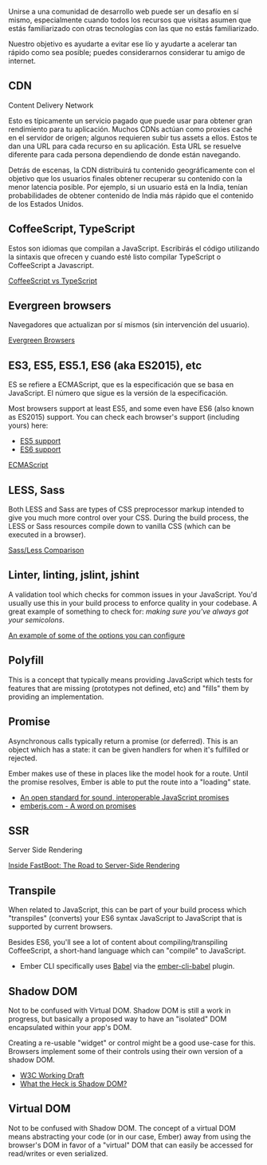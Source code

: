 Unirse a una comunidad de desarrollo web puede ser un desafío en sí mismo, especialmente cuando todos los recursos que visitas asumen que estás familiarizado con otras tecnologías con las que no estás familiarizado.

Nuestro objetivo es ayudarte a evitar ese lío y ayudarte a acelerar tan rápido como sea posible; puedes considerarnos considerar tu amigo de internet.

## CDN

Content Delivery Network

Esto es típicamente un servicio pagado que puede usar para obtener gran rendimiento para tu aplicación. Muchos CDNs actúan como proxies caché en el servidor de origen; algunos requieren subir tus assets a ellos. Estos te dan una URL para cada recurso en su aplicación. Esta URL se resuelve diferente para cada persona dependiendo de donde están navegando.

Detrás de escenas, la CDN distribuirá tu contenido geográficamente con el objetivo que los usuarios finales obtener recuperar su contenido con la menor latencia posible. Por ejemplo, si un usuario está en la India, tenían probabilidades de obtener contenido de India más rápido que el contenido de los Estados Unidos.

## CoffeeScript, TypeScript

Estos son idiomas que compilan a JavaScript. Escribirás el código utilizando la sintaxis que ofrecen y cuando esté listo compilar TypeScript o CoffeeScript a Javascript.

[CoffeeScript vs TypeScript](http://www.stoutsystems.com/articles/coffeescript-versus-typescript/)

## Evergreen browsers

Navegadores que actualizan por sí mismos (sin intervención del usuario).

[Evergreen Browsers](http://tomdale.net/2013/05/evergreen-browsers/)

## ES3, ES5, ES5.1, ES6 (aka ES2015), etc

ES se refiere a ECMAScript, que es la especificación que se basa en JavaScript. El número que sigue es la versión de la especificación.

Most browsers support at least ES5, and some even have ES6 (also known as ES2015) support. You can check each browser's support (including yours) here:

* [ES5 support](http://kangax.github.io/compat-table/es5/)
* [ES6 support](http://kangax.github.io/compat-table/es6/)

[ECMAScript](https://en.wikipedia.org/wiki/ECMAScript)

## LESS, Sass

Both LESS and Sass are types of CSS preprocessor markup intended to give you much more control over your CSS. During the build process, the LESS or Sass resources compile down to vanilla CSS (which can be executed in a browser).

[Sass/Less Comparison](https://gist.github.com/chriseppstein/674726)

## Linter, linting, jslint, jshint

A validation tool which checks for common issues in your JavaScript. You'd usually use this in your build process to enforce quality in your codebase. A great example of something to check for: *making sure you've always got your semicolons*.

[An example of some of the options you can configure](http://jshint.com/docs/options/)

## Polyfill

This is a concept that typically means providing JavaScript which tests for features that are missing (prototypes not defined, etc) and "fills" them by providing an implementation.

## Promise

Asynchronous calls typically return a promise (or deferred). This is an object which has a state: it can be given handlers for when it's fulfilled or rejected.

Ember makes use of these in places like the model hook for a route. Until the promise resolves, Ember is able to put the route into a "loading" state.

* [An open standard for sound, interoperable JavaScript promises](https://promisesaplus.com/)
* [emberjs.com - A word on promises](http://emberjs.com/guides/routing/asynchronous-routing/#toc_a-word-on-promises)

## SSR

Server Side Rendering

[Inside FastBoot: The Road to Server-Side Rendering](http://emberjs.com/blog/2014/12/22/inside-fastboot-the-road-to-server-side-rendering.html)

## Transpile

When related to JavaScript, this can be part of your build process which "transpiles" (converts) your ES6 syntax JavaScript to JavaScript that is supported by current browsers.

Besides ES6, you'll see a lot of content about compiling/transpiling CoffeeScript, a short-hand language which can "compile" to JavaScript.

* Ember CLI specifically uses [Babel](https://babeljs.io/) via the [ember-cli-babel](https://github.com/babel/ember-cli-babel) plugin.

## Shadow DOM

Not to be confused with Virtual DOM. Shadow DOM is still a work in progress, but basically a proposed way to have an "isolated" DOM encapsulated within your app's DOM.

Creating a re-usable "widget" or control might be a good use-case for this. Browsers implement some of their controls using their own version of a shadow DOM.

* [W3C Working Draft](http://www.w3.org/TR/shadow-dom/)
* [What the Heck is Shadow DOM?](http://glazkov.com/2011/01/14/what-the-heck-is-shadow-dom/)

## Virtual DOM

Not to be confused with Shadow DOM. The concept of a virtual DOM means abstracting your code (or in our case, Ember) away from using the browser's DOM in favor of a "virtual" DOM that can easily be accessed for read/writes or even serialized.